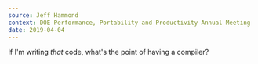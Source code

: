 ```yaml
---
source: Jeff Hammond
context: DOE Performance, Portability and Productivity Annual Meeting
date: 2019-04-04
---
```

If I'm writing *that* code, what's the point of having a compiler?
